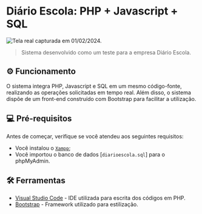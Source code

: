 # Diário Escola: PHP + Javascript + SQL

![Tela real capturada em 01/02/2024.](https://i.imgur.com/bpbXuRd.png)

> Sistema desenvolvido como um teste para a empresa Diário Escola.

## ⚙️ Funcionamento

O sistema integra PHP, Javascript e SQL em um mesmo código-fonte, realizando as operações solicitadas em tempo real. Além disso, o sistema dispõe de um front-end construído com Bootstrap para facilitar a utilização.

## 💻 Pré-requisitos

Antes de começar, verifique se você atendeu aos seguintes requisitos:
* Você instalou o [`Xampp`](https://www.apachefriends.org/pt_br/index.html);
* Você importou o banco de dados [`diarioescola.sql`] para o phpMyAdmin.

## 🛠️ Ferramentas

* [Visual Studio Code](https://code.visualstudio.com/) - IDE utilizada para escrita dos códigos em PHP.
* [Bootstrap](https://getbootstrap.com/) - Framework utilizado para estilização.
